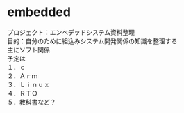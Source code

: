 # embedded
プロジェクト：エンベデッドシステム資料整理<br /> 
目的：自分のために組込みシステム開発関係の知識を整理する<br /> 
主にソフト関係<br /> 
予定は<br /> 
１．ｃ<br /> 
２．Ａｒｍ<br /> 
３．Ｌｉｎｕｘ<br /> 
４．ＲＴＯ<br /> 
５．教科書など？<br /> 
